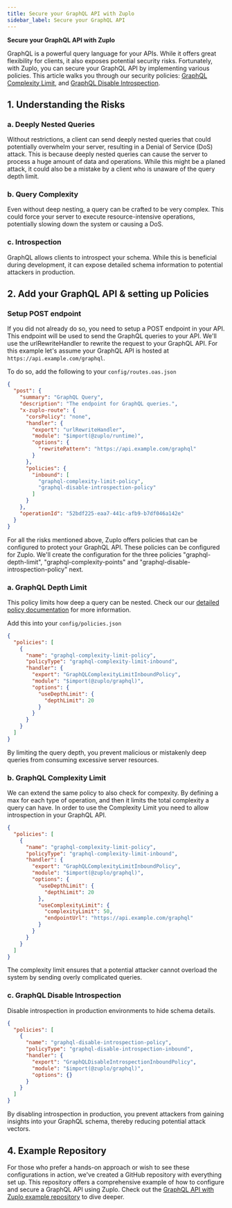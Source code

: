```yaml
---
title: Secure your GraphQL API with Zuplo
sidebar_label: Secure your GraphQL API
---
```


**Secure your GraphQL API with Zuplo**

GraphQL is a powerful query language for your APIs. While it offers great
flexibility for clients, it also exposes potential security risks. Fortunately,
with Zuplo, you can secure your GraphQL API by implementing various policies.
This article walks you through our security policies:
[GraphQL Complexity Limit](/docs/policies/graphql-complexity-limit-inbound), and
[GraphQL Disable Introspection](/docs/policies/graphql-disable-introspection-inbound).

## 1. Understanding the Risks

### a. Deeply Nested Queries

Without restrictions, a client can send deeply nested queries that could
potentially overwhelm your server, resulting in a Denial of Service (DoS)
attack. This is because deeply nested queries can cause the server to process a
huge amount of data and operations. While this might be a planed attack, it
could also be a mistake by a client who is unaware of the query depth limit.

### b. Query Complexity

Even without deep nesting, a query can be crafted to be very complex. This could
force your server to execute resource-intensive operations, potentially slowing
down the system or causing a DoS.

### c. Introspection

GraphQL allows clients to introspect your schema. While this is beneficial
during development, it can expose detailed schema information to potential
attackers in production.

## 2. Add your GraphQL API & setting up Policies

### Setup POST endpoint

If you did not already do so, you need to setup a POST endpoint in your API.
This endpoint will be used to send the GraphQL queries to your API. We'll use
the urlRewriteHandler to rewrite the request to your GraphQL API. For this
example let's assume your GraphQL API is hosted at
`https://api.example.com/graphql`.

To do so, add the following to your `config/routes.oas.json`

```json
{
  "post": {
    "summary": "GraphQL Query",
    "description": "The endpoint for GraphQL queries.",
    "x-zuplo-route": {
      "corsPolicy": "none",
      "handler": {
        "export": "urlRewriteHandler",
        "module": "$import(@zuplo/runtime)",
        "options": {
          "rewritePattern": "https://api.example.com/graphql"
        }
      },
      "policies": {
        "inbound": [
          "graphql-complexity-limit-policy",
          "graphql-disable-introspection-policy"
        ]
      }
    },
    "operationId": "52bdf225-eaa7-441c-afb9-b7df046a142e"
  }
}
```

For all the risks mentioned above, Zuplo offers policies that can be configured
to protect your GraphQL API. These policies can be configured for Zuplo. We'll
create the configuration for the three policies "graphql-depth-limit",
"graphql-complexity-points" and "graphql-disable-introspection-policy" next.

### a. GraphQL Depth Limit

This policy limits how deep a query can be nested. Check our our
[detailed policy documentation](/docs/policies/graphql-complexity-limit-inbound)
for more information.

Add this into your `config/policies.json`

```json
{
  "policies": [
    {
      "name": "graphql-complexity-limit-policy",
      "policyType": "graphql-complexity-limit-inbound",
      "handler": {
        "export": "GraphQLComplexityLimitInboundPolicy",
        "module": "$import(@zuplo/graphql)",
        "options": {
          "useDepthLimit": {
            "depthLimit": 20
          }
        }
      }
    }
  ]
}
```

By limiting the query depth, you prevent malicious or mistakenly deep queries
from consuming excessive server resources.

### b. GraphQL Complexity Limit

We can extend the same policy to also check for compexity. By defining a max for
each type of operation, and then it limits the total complexity a query can
have. In order to use the Complexity Limit you need to allow introspection in
your GraphQL API.

```json
{
  "policies": [
    {
      "name": "graphql-complexity-limit-policy",
      "policyType": "graphql-complexity-limit-inbound",
      "handler": {
        "export": "GraphQLComplexityLimitInboundPolicy",
        "module": "$import(@zuplo/graphql)",
        "options": {
          "useDepthLimit": {
            "depthLimit": 20
          },
          "useComplexityLimit": {
            "complexityLimit": 50,
            "endpointUrl": "https://api.example.com/graphql"
          }
        }
      }
    }
  ]
}
```

The complexity limit ensures that a potential attacker cannot overload the
system by sending overly complicated queries.

### c. GraphQL Disable Introspection

Disable introspection in production environments to hide schema details.

```json
{
  "policies": [
    {
      "name": "graphql-disable-introspection-policy",
      "policyType": "graphql-disable-introspection-inbound",
      "handler": {
        "export": "GraphQLDisableIntrospectionInboundPolicy",
        "module": "$import(@zuplo/graphql)",
        "options": {}
      }
    }
  ]
}
```

By disabling introspection in production, you prevent attackers from gaining
insights into your GraphQL schema, thereby reducing potential attack vectors.

## 4. Example Repository

For those who prefer a hands-on approach or wish to see these configurations in
action, we've created a GitHub repository with everything set up. This
repository offers a comprehensive example of how to configure and secure a
GraphQL API using Zuplo. Check out the
[GraphQL API with Zuplo example repository](https://github.com/zuplo/zuplo-graphql-example)
to dive deeper.
